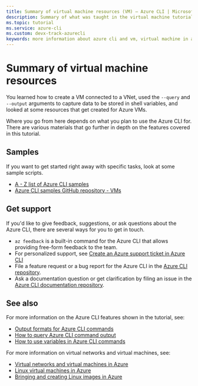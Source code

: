 ```yaml
---
title: Summary of virtual machine resources (VM) – Azure CLI | Microsoft Docs
description: Summary of what was taught in the virtual machine tutorial.
ms.topic: tutorial
ms.service: azure-cli
ms.custom: devx-track-azurecli
keywords: more information about azure cli and vm, virtual machine in azure cli
---
```


# Summary of virtual machine resources

You learned how to create a VM connected to a VNet, used the `--query` and `--output` arguments to
capture data to be stored in shell variables, and looked at some resources that get created for
Azure VMs.

Where you go from here depends on what you plan to use the Azure CLI for. There are various
materials that go further in depth on the features covered in this tutorial.

## Samples

If you want to get started right away with specific tasks, look at some sample scripts.

- [A - Z list of Azure CLI samples][11]
- [Azure CLI samples GitHub repository - VMs][07]

## Get support

If you'd like to give feedback, suggestions, or ask questions about the Azure CLI, there are several
ways for you to get in touch.

- `az feedback` is a built-in command for the Azure CLI that allows providing free-form feedback to
  the team.
- For personalized support, see [Create an Azure support ticket in Azure CLI][09]
- File a feature request or a bug report for the Azure CLI in the [Azure CLI repository][08].
- Ask a documentation question or get clarification by filing an issue in the
  [Azure CLI documentation repository][10].

## See also

For more information on the Azure CLI features shown in the tutorial, see:

- [Output formats for Azure CLI commands][02]
- [How to query Azure CLI command output][03]
- [How to use variables in Azure CLI commands][01]

For more information on virtual networks and virtual machines, see:

- [Virtual networks and virtual machines in Azure][06]
- [Linux virtual machines in Azure][05]
- [Bringing and creating Linux images in Azure][04]

<!-- link references -->

[01]: ./azure-cli-variables.md
[02]: ./format-output-azure-cli.md
[03]: ./use-azure-cli-successfully-query.md
[04]: /azure/virtual-machines/linux/imaging
[05]: /azure/virtual-machines/linux/overview
[06]: /azure/virtual-network/network-overview
[07]: https://github.com/Azure-Samples/azure-cli-samples/tree/master/virtual-machine
[08]: https://github.com/Azure/azure-cli
[09]: https://github.com/Azure/azure-cli/issues/new/choose
[10]: https://github.com/MicrosoftDocs/azure-docs-cli/issues
[11]: samples-index.md
